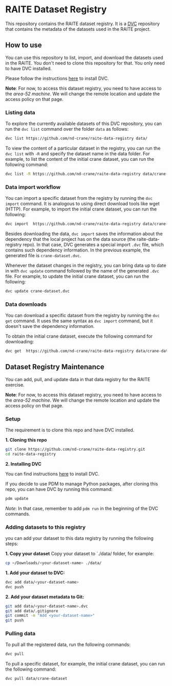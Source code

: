 
# RAITE Dataset Registry

This repository contains the RAITE dataset registry. It is a [DVC](https://dvc.org/) repository that contains the metadata of the datasets used in the RAITE project.


## How to use 
You can use this repository to list, import, and download the datasets used in the RAITE. You don't need to clone this repository for that.
You only need to have DVC installed.

Please follow the instructions [here](https://dvc.org/doc/install) to install DVC.

**Note**: For now, to access this dataset registry, you need to have access to the *area-52 machine*.
We will change the remote location and update the access policy on that page.

### **Listing data**

To explore the currently available datasets of this DVC repository, you can run the `dvc list` command over the folder `data` as follows:

```bash
dvc list https://github.com/nd-crane/raite-data-registry data/
```

To view the content of a particular dataset in the registry, you can run the `dvc list` with `-R` and specify the dataset name in the data folder. 
For example, to list the content of the initial crane dataset, you can run the following command:

```bash
dvc list -R https://github.com/nd-crane/raite-data-registry data/crane-dataset
```

### **Data import workflow**
You can import a specific dataset from the registry by running the `dvc import` command. It is analogous to using direct download tools like wget (HTTP).
For example, to import the initial crane dataset, you can run the following:

```bash
dvc import  https://github.com/nd-crane/raite-data-registry data/crane-dataset
```

Besides downloading the data, `dvc import` saves the information about the dependency that the local project has on the data source (the raite-data-registry repo).
In that case, DVC generates a special import `.dvc` file, which contains such dependency information. In the previous example, the generated file is `crane-dataset.dvc`.

Whenever the dataset changes in the registry, you can bring data up to date in with `dvc update` command followed by the name of the generated `.dvc` file. For example, to update the initial crane dataset, you can run the following:
```bash
dvc update crane-dataset.dvc
```

### **Data downloads**
You can download a specific dataset from the registry by running the `dvc get` command. It uses the same syntax as `dvc import` command, but it doesn't save the dependency information.

To obtain the initial crane dataset, execute the following command for downloading:

```bash
dvc get  https://github.com/nd-crane/raite-data-registry data/crane-dataset
```

## Dataset Registry Maintenance

You can add, pull, and update data in that data registry for the RAITE exercise.

**Note**: For now, to access this dataset registry, you need to have access to the *area-52 machine*.
We will change the remote location and update the access policy on that page.

### **Setup**

The requirement is to clone this repo and have DVC installed.

**1. Cloning this repo**
```bash
git clone https://github.com/nd-crane/raite-data-registry.git
cd raite-data-registry
```

**2. Installing DVC**

You can find instructions [here](https://dvc.org/doc/install) to install DVC.

If you decide to use PDM to manage Python packages, after cloning this repo, you can have DVC by running this command:

```bash 
pdm update
```
*Note*: In that case, remember to add `pdm run` in the beginning of the DVC commands. 


### **Adding datasets to this registry**

you can add your dataset to this data registry by running the following steps:

**1. Copy your dataset**
Copy your dataset to `./data/ folder, for example:

```bash
cp ~/Downloads/<your-dataset-name> ./data/
```

**1. Add your dataset to DVC:**

```bash
dvc add data/<your-dataset-name>
dvc push
```
**2. Add your dataset metadata to Git:**
```bash
git add data/<your-dataset-name>.dvc
git add data/.gitignore
git commit -m "Add <your-dataset-name>"
git push
```


### **Pulling data**

To pull all the registered data, run the following commands:

```bash
dvc pull 
```

To pull a specific dataset, for example, the initial crane dataset, you can run the following command:

```bash
dvc pull data/crane-dataset
```
